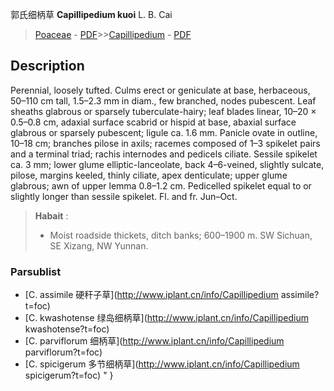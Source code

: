 郭氏细柄草 **Capillipedium kuoi** L. B. Cai

> [Poaceae](http://www.iplant.cn/info/Poaceae?t=foc) - [PDF](http://www.iplant.cn/foc/pdf/Poaceae.pdf)>>[Capillipedium](http://www.iplant.cn/info/Capillipedium?t=foc) - [PDF](http://www.iplant.cn/foc/pdf/Capillipedium.pdf)

## Description

Perennial, loosely tufted. Culms erect or geniculate at base, herbaceous, 50–110 cm tall, 1.5–2.3 mm in diam., few branched, nodes pubescent. Leaf sheaths glabrous or sparsely tuberculate-hairy; leaf blades linear, 10–20 × 0.5–0.8 cm, adaxial surface scabrid or hispid at base, abaxial surface glabrous or sparsely pubescent; ligule ca. 1.6 mm. Panicle ovate in outline, 10–18 cm; branches pilose in axils; racemes composed of 1–3 spikelet pairs and a terminal triad; rachis internodes and pedicels ciliate. Sessile spikelet ca. 3 mm; lower glume elliptic-lanceolate, back 4–6-veined, slightly sulcate, pilose, margins keeled, thinly ciliate, apex denticulate; upper glume glabrous; awn of upper lemma 0.8–1.2 cm. Pedicelled spikelet equal to or slightly longer than sessile spikelet. Fl. and fr. Jun–Oct.

> **Habait** : 
>* Moist roadside thickets, ditch banks; 600–1900 m. SW Sichuan, SE Xizang, NW Yunnan.

### Parsublist

* [C.  assimile  硬秆子草](http://www.iplant.cn/info/Capillipedium assimile?t=foc)
* [C.  kwashotense  绿岛细柄草](http://www.iplant.cn/info/Capillipedium kwashotense?t=foc)
* [C.  parviflorum  细柄草](http://www.iplant.cn/info/Capillipedium parviflorum?t=foc)
* [C.  spicigerum  多节细柄草](http://www.iplant.cn/info/Capillipedium spicigerum?t=foc)
"
}